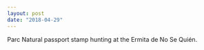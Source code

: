 ```yaml
---
layout: post
date: "2018-04-29"
---
```


Parc Natural passport stamp hunting at the Ermita de No Se Quién.
